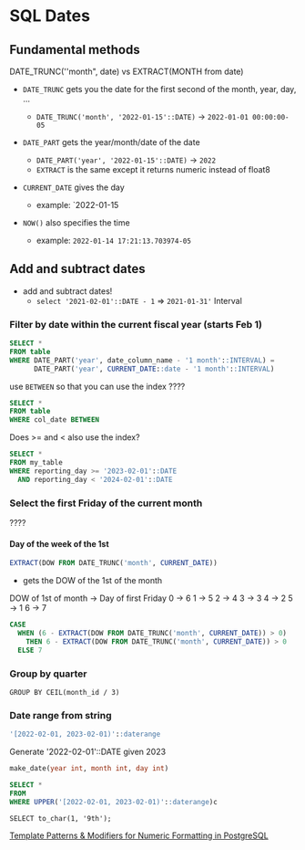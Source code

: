 # SQL Dates

## Fundamental methods

DATE_TRUNC(''month", date) vs EXTRACT(MONTH from date)

-   `DATE_TRUNC` gets you the date for the first second of the month, year, day, …
    -   `DATE_TRUNC('month', '2022-01-15'::DATE)` -> `2022-01-01 00:00:00-05`
-   `DATE_PART` gets the year/month/date of the date
    -   `DATE_PART('year', '2022-01-15'::DATE)` -> `2022`
    -   `EXTRACT` is the same except it returns numeric instead of float8
-   `CURRENT_DATE` gives the day
    -   example: `2022-01-15
-   `NOW()` also specifies the time

    -   example: `2022-01-14 17:21:13.703974-05`

## Add and subtract dates

- add and subtract dates!
    -   `select '2021-02-01'::DATE - 1` => `2021-01-31'`
Interval


### Filter by date within the current fiscal year (starts Feb 1)

```sql
SELECT *
FROM table
WHERE DATE_PART('year', date_column_name - '1 month'::INTERVAL) =
      DATE_PART('year', CURRENT_DATE::date - '1 month'::INTERVAL)
```


use `BETWEEN` so that you can use the index ????

```sql
SELECT *
FROM table
WHERE col_date BETWEEN 
```

Does >= and < also use the index?

```sql
SELECT *
FROM my_table
WHERE reporting_day >= '2023-02-01'::DATE
  AND reporting_day < '2024-02-01'::DATE
```

### Select the first Friday of the current month

????

#### Day of the week of the 1st

```sql
EXTRACT(DOW FROM DATE_TRUNC('month', CURRENT_DATE))
```

-   gets the DOW of the 1st of the month

DOW of 1st of month -> Day of first Friday
0 -> 6
1 -> 5
2 -> 4
3 -> 3
4 -> 2
5 -> 1
6 -> 7

```sql
CASE
  WHEN (6 - EXTRACT(DOW FROM DATE_TRUNC('month', CURRENT_DATE)) > 0)
    THEN 6 - EXTRACT(DOW FROM DATE_TRUNC('month', CURRENT_DATE)) > 0
  ELSE 7
```

### Group by quarter

```psql
GROUP BY CEIL(month_id / 3)
```


### Date range from string

```sql
'[2022-02-01, 2023-02-01)'::daterange
```


Generate '2022-02-01'::DATE given 2023

```sql
make_date(year int, month int, day int)
```

```sql
SELECT *
FROM 
WHERE UPPER('[2022-02-01, 2023-02-01)'::daterange)c
```


```
SELECT to_char(1, '9th');
```

[Template Patterns & Modifiers for Numeric Formatting in PostgreSQL](https://database.guide/template-patterns-modifiers-for-numeric-formatting-in-postgresql/)